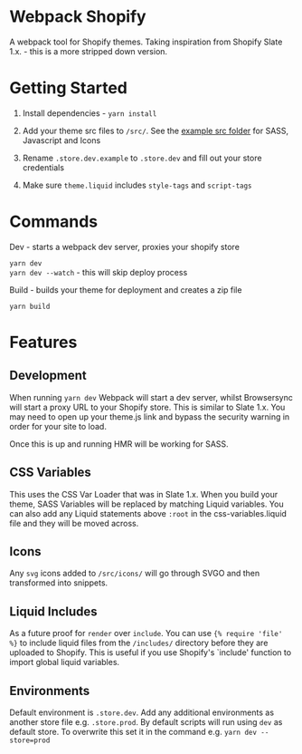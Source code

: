 # Webpack Shopify

A webpack tool for Shopify themes. Taking inspiration from Shopify Slate 1.x. - this is a more stripped down version. 

# Getting Started

1. Install dependencies - `yarn install`

2. Add your theme src files to `/src/`. See the [example src folder](https://github.com/switchthemes/webpack-shopify/tree/master/__src-examples) for SASS, Javascript and Icons

3. Rename `.store.dev.example` to `.store.dev` and fill out your store credentials

4. Make sure `theme.liquid` includes `style-tags` and `script-tags`

# Commands

Dev - starts a webpack dev server, proxies your shopify store

`yarn dev`\
`yarn dev --watch` - this will skip deploy process

Build - builds your theme for deployment and creates a zip file

`yarn build`

# Features

## Development
When running `yarn dev` Webpack will start a dev server, whilst Browsersync will start a proxy URL to your Shopify store. This is similar to Slate 1.x. You may need to open up your theme.js link and bypass the security warning in order for your site to load.

Once this is up and running HMR will be working for SASS. 

## CSS Variables
This uses the CSS Var Loader that was in Slate 1.x. When you build your theme, SASS Variables will be replaced by matching Liquid variables. You can also add any Liquid statements above `:root` in the css-variables.liquid file and they will be moved across. 

## Icons
Any `svg` icons added to `/src/icons/` will go through SVGO and then transformed into snippets.

## Liquid Includes
As a future proof for `render` over `include`. You can use `{% require 'file' %}` to include liquid files from the `/includes/` directory before they are uploaded to Shopify. This is useful if you use Shopify's `include' function to import global liquid variables.

## Environments
Default environment is `.store.dev`. Add any additional environments as another store file e.g. `.store.prod`. By default scripts will run using `dev` as default store. To overwrite this set it in the command e.g. `yarn dev --store=prod`